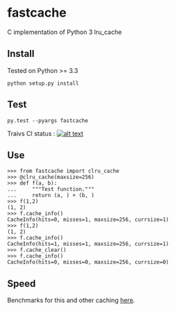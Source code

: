 fastcache
=========

C implementation of Python 3 lru_cache 

Install
-------
Tested on Python >= 3.3

`python setup.py install`

Test
----

`py.test --pyargs fastcache`

Traivs CI status :  [![alt text][2]][1]

[2]: https://travis-ci.org/pbrady/fastcache.svg?branch=master (Travis build status)
[1]: http://travis-ci.org/pbrady/fastcache

Use
---

    >>> from fastcache import clru_cache
    >>> @clru_cache(maxsize=256)
    >>> def f(a, b):
    ...     """Test function."""
    ...     return (a, ) + (b, )
    >>> f(1,2)
    (1, 2)
    >>> f.cache_info()
    CacheInfo(hits=0, misses=1, maxsize=256, currsize=1)
    >>> f(1,2)
    (1, 2)
    >>> f.cache_info()
    CacheInfo(hits=1, misses=1, maxsize=256, currsize=1)
    >>> f.cache_clear()
    >>> f.cache_info()
    CacheInfo(hits=0, misses=0, maxsize=256, currsize=0)

Speed
-----
Benchmarks for this and other caching [here](http://nbviewer.ipython.org/gist/pbrady/916495198910e7d7c713/Benchmark.ipynb).
